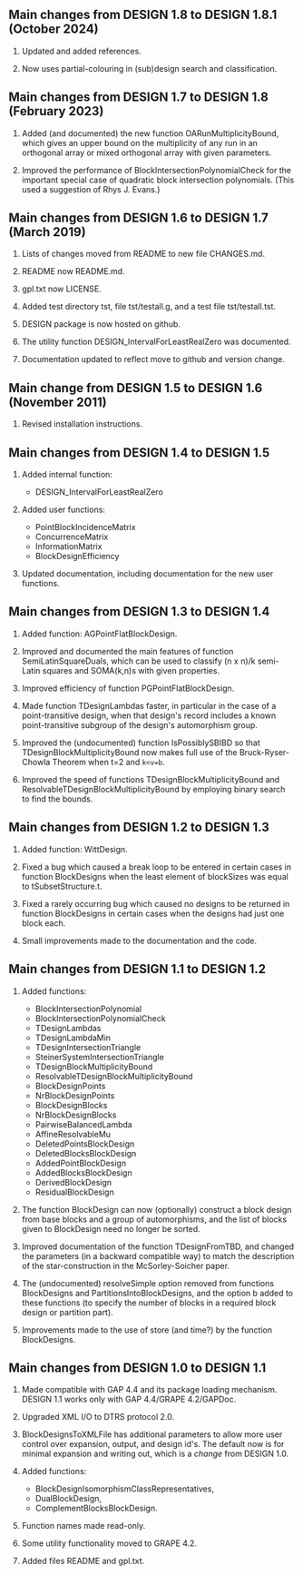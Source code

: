 Main changes from DESIGN 1.8 to DESIGN 1.8.1 (October 2024)
-----------------------------------------------------------

1. Updated and added references.

2. Now uses partial-colouring in (sub)design search and classification. 

Main changes from DESIGN 1.7 to DESIGN 1.8 (February 2023)
----------------------------------------------------------

1. Added (and documented) the new function OARunMultiplicityBound,
which gives an upper bound on the multiplicity of any run
in an orthogonal array or mixed orthogonal array with given
parameters.

2. Improved the performance of BlockIntersectionPolynomialCheck
for the important special case of quadratic block intersection
polynomials. (This used a suggestion of Rhys J. Evans.)

Main changes from DESIGN 1.6 to DESIGN 1.7 (March 2019)
-------------------------------------------------------

1. Lists of changes moved from README to new file CHANGES.md.

2. README now README.md.

3. gpl.txt now LICENSE.

4. Added test directory tst, file tst/testall.g, and a test file
tst/testall.tst.

5. DESIGN package is now hosted on github.

6. The utility function DESIGN_IntervalForLeastRealZero was documented. 

7. Documentation updated to reflect move to github and version change. 

Main change from DESIGN 1.5 to DESIGN 1.6 (November 2011)
---------------------------------------------------------

1. Revised installation instructions.

Main changes from DESIGN 1.4 to DESIGN 1.5
------------------------------------------

1. Added internal function:
   - DESIGN_IntervalForLeastRealZero

2. Added user functions:
   - PointBlockIncidenceMatrix
   - ConcurrenceMatrix
   - InformationMatrix
   - BlockDesignEfficiency

3. Updated documentation, including documentation for
the new user functions.

Main changes from DESIGN 1.3 to DESIGN 1.4
------------------------------------------

1. Added function: AGPointFlatBlockDesign.

2. Improved and documented the main features of function
SemiLatinSquareDuals, which can be used to classify (n x n)/k semi-Latin
squares and SOMA(k,n)s with given properties.

3. Improved efficiency of function PGPointFlatBlockDesign.

4. Made function TDesignLambdas faster, in particular in the case of
a point-transitive design, when that design's record includes a known
point-transitive subgroup of the design's automorphism group.

5. Improved the (undocumented) function IsPossiblySBIBD so that
TDesignBlockMultiplicityBound now makes full use of the Bruck-Ryser-Chowla
Theorem when t=2 and `k<v=b`.

6. Improved the speed of functions TDesignBlockMultiplicityBound and
ResolvableTDesignBlockMultiplicityBound by employing binary search to
find the bounds.

Main changes from DESIGN 1.2 to DESIGN 1.3
------------------------------------------

1. Added function: WittDesign.

2. Fixed a bug which caused a break loop to be entered in certain cases
in function BlockDesigns when the least element of blockSizes was equal
to tSubsetStructure.t.

3. Fixed a rarely occurring bug which caused no designs to be returned
in function BlockDesigns in certain cases when the designs had just one
block each.

4. Small improvements made to the documentation and the code.

Main changes from DESIGN 1.1 to DESIGN 1.2
------------------------------------------

1. Added functions:
   - BlockIntersectionPolynomial
   - BlockIntersectionPolynomialCheck
   - TDesignLambdas
   - TDesignLambdaMin
   - TDesignIntersectionTriangle
   - SteinerSystemIntersectionTriangle
   - TDesignBlockMultiplicityBound
   - ResolvableTDesignBlockMultiplicityBound
   - BlockDesignPoints
   - NrBlockDesignPoints
   - BlockDesignBlocks
   - NrBlockDesignBlocks
   - PairwiseBalancedLambda
   - AffineResolvableMu
   - DeletedPointsBlockDesign
   - DeletedBlocksBlockDesign
   - AddedPointBlockDesign
   - AddedBlocksBlockDesign
   - DerivedBlockDesign
   - ResidualBlockDesign

2. The function BlockDesign can now (optionally) construct a block
design from base blocks and a group of automorphisms, and the list
of blocks given to BlockDesign need no longer be sorted.

3. Improved documentation of the function TDesignFromTBD, and changed
the parameters (in a backward compatible way) to match the description
of the star-construction in the McSorley-Soicher paper.

4. The (undocumented) resolveSimple option removed from functions
BlockDesigns and PartitionsIntoBlockDesigns, and the option b added
to these functions (to specify the number of blocks in a required block
design or partition part).

5. Improvements made to the use of store (and time?) by the function
BlockDesigns.

Main changes from DESIGN 1.0 to DESIGN 1.1
------------------------------------------

1. Made compatible with GAP 4.4 and its package loading mechanism.
DESIGN 1.1 works only with GAP 4.4/GRAPE 4.2/GAPDoc.

2. Upgraded XML I/O to DTRS protocol 2.0.

3. BlockDesignsToXMLFile has additional parameters to allow more user
control over expansion, output, and design id's. The default now is for
minimal expansion and writing out, which is a *change* from DESIGN 1.0.

4. Added functions:
   - BlockDesignIsomorphismClassRepresentatives,
   - DualBlockDesign,
   - ComplementBlocksBlockDesign.

5. Function names made read-only.

6. Some utility functionality moved to GRAPE 4.2.

7. Added files README and gpl.txt.

